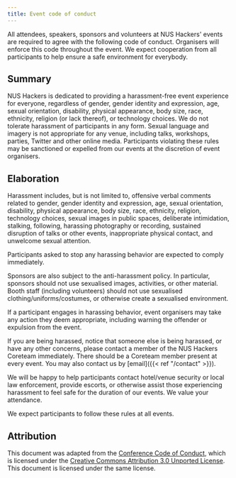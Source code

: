 ```yaml
---
title: Event code of conduct
---
```


All attendees, speakers, sponsors and volunteers at NUS Hackers' events are required to agree with the following code of conduct. Organisers will enforce this code throughout the event. We expect cooperation from all participants to help ensure a safe environment for everybody.

## Summary

NUS Hackers is dedicated to providing a harassment-free event experience for everyone, regardless of gender, gender identity and expression, age, sexual orientation, disability, physical appearance, body size, race, ethnicity, religion (or lack thereof), or technology choices. We do not tolerate harassment of participants in any form. Sexual language and imagery is not appropriate for any venue, including talks, workshops, parties, Twitter and other online media. Participants violating these rules may be sanctioned or expelled from our events at the discretion of event organisers.

## Elaboration

Harassment includes, but is not limited to, offensive verbal comments related to gender, gender identity and expression, age, sexual orientation, disability, physical appearance, body size, race, ethnicity, religion, technology choices, sexual images in public spaces, deliberate intimidation, stalking, following, harassing photography or recording, sustained disruption of talks or other events, inappropriate physical contact, and unwelcome sexual attention.

Participants asked to stop any harassing behavior are expected to comply immediately.

Sponsors are also subject to the anti-harassment policy. In particular, sponsors should not use sexualised images, activities, or other material. Booth staff (including volunteers) should not use sexualised clothing/uniforms/costumes, or otherwise create a sexualised environment.

If a participant engages in harassing behavior, event organisers may take any action they deem appropriate, including warning the offender or expulsion from the event.

If you are being harassed, notice that someone else is being harassed, or have any other concerns, please contact a member of the NUS Hackers Coreteam immediately. There should be a Coreteam member present at every event. You may also contact us by [email]({{< ref "/contact" >}}).

We will be happy to help participants contact hotel/venue security or local law enforcement, provide escorts, or otherwise assist those experiencing harassment to feel safe for the duration of our events. We value your attendance.

We expect participants to follow these rules at all events.

## Attribution

This document was adapted from the [Conference Code of Conduct](https://confcodeofconduct.com/), which is licensed under the [Creative Commons Attribution 3.0 Unported License](http://creativecommons.org/licenses/by/3.0/deed.en_US). This document is licensed under the same license.
